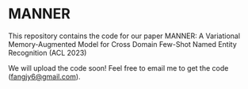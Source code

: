 # MANNER

This repository contains the code for our paper MANNER: A Variational Memory-Augmented Model for Cross Domain Few-Shot Named Entity Recognition (ACL 2023)

We will upload the code soon! Feel free to email me to get the code (fangjy6@gmail.com). 